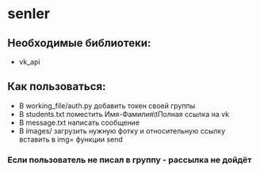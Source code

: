 # senler

## Необходимые библиотеки:
* vk_api

## Как пользоваться:
* В working_file/auth.py добавить токен своей группы
* В students.txt поместить Имя-Фамилия\tПолная ссылка на vk
* В message.txt написать сообщение
* В images/ загрузить нужную фотку и относительную ссылку вставить в img= функции send

### Если пользователь не писал в группу - рассылка не дойдёт
